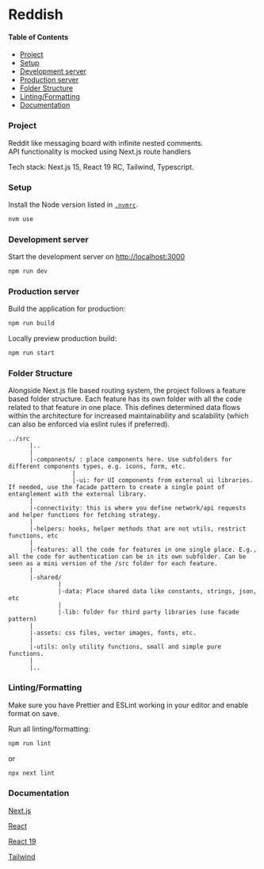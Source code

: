 # Reddish

#### Table of Contents

- [Project](#project)
- [Setup](#setup)
- [Development server](#development-server)
- [Production server](#production-server)
- [Folder Structure](#folder-structure)
- [Linting/Formatting](#linting-formatting)
- [Documentation](#documentation)

### Project

Reddit like messaging board with infinite nested comments. \
API functionality is mocked using Next.js route handlers

Tech stack: Next.js 15, React 19 RC, Tailwind, Typescript.

### Setup

Install the Node version listed in [`.nvmrc`](.nvmrc).

```sh
nvm use
```

### Development server

Start the development server on [http://localhost:3000](http://localhost:3000)

```bash
npm run dev
```

### Production server

Build the application for production:

```sh
npm run build
```

Locally preview production build:

```sh
npm run start
```

### Folder Structure

Alongside Next.js file based routing system, the project follows a feature based folder structure. Each feature has its own folder with all the code related to that feature in one place. This defines determined data flows within the architecture for increased maintainability and scalability (which can also be enforced via eslint rules if preferred).

```
../src
      |..
      |
      |-components/ : place components here. Use subfolders for different components types, e.g. icons, form, etc.
                  |
                  |-ui: for UI components from external ui libraries. If needed, use the facade pattern to create a single point of entanglement with the external library.
      |
      |-connectivity: this is where you define network/api requests and helper functions for fetching strategy.
      |
      |-helpers: hooks, helper methods that are not utils, restrict functions, etc
      |
      |-features: all the code for features in one single place. E.g., all the code for authentication can be in its own subfolder. Can be seen as a mini version of the /src folder for each feature.
      |
      |-shared/
              |
              |-data: Place shared data like constants, strings, json, etc
              |
              |-lib: folder for third party libraries (use facade pattern)
      |
      |-assets: css files, vector images, fonts, etc.
      |
      |-utils: only utility functions, small and simple pure functions.
      |
      |..
```

### Linting/Formatting

Make sure you have Prettier and ESLint working in your editor and enable format on save.

Run all linting/formatting:

```sh
npm run lint
```

or

```sh
npx next lint
```

### Documentation

[Next.js](https://nextjs.org/docs)

[React](https://react.dev/)

[React 19](https://react.dev/blog/2024/04/25/react-19)

[Tailwind](https://v2.tailwindcss.com/docs)
